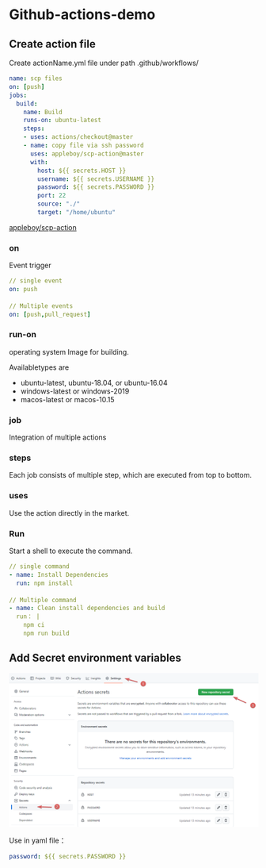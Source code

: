 # Github-actions-demo

## Create action file

Create actionName.yml file under path .github/workflows/

```yml
name: scp files
on: [push]
jobs:
  build:
    name: Build
    runs-on: ubuntu-latest
    steps:
    - uses: actions/checkout@master
    - name: copy file via ssh password
      uses: appleboy/scp-action@master
      with:
        host: ${{ secrets.HOST }}
        username: ${{ secrets.USERNAME }}
        password: ${{ secrets.PASSWORD }}
        port: 22
        source: "./"
        target: "/home/ubuntu"
```
[appleboy/scp-action](https://github.com/marketplace/actions/scp-files)

### on

Event trigger

```yml
// single event
on: push

// Multiple events
on: [push,pull_request]
```


### run-on
operating system Image for building.

Availabletypes are
* ubuntu-latest, ubuntu-18.04, or ubuntu-16.04
* windows-latest or windows-2019
* macos-latest or macos-10.15

### job

Integration of multiple actions

### steps

Each job consists of multiple step, which are executed from top to bottom.

### uses

Use the action directly in the market.

### Run

Start a shell to execute the command.

```yml
// single command
- name: Install Dependencies
  run: npm install

// Multiple command
- name: Clean install dependencies and build
  run： |
    npm ci
    npm run build
```

## Add Secret environment variables

![](20221207003005.png)

Use in yaml file：

```yml
password: ${{ secrets.PASSWORD }}
```
